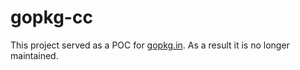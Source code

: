 gopkg-cc
========

This project served as a POC for [gopkg.in](https://gopkg.in). As a result it is no longer maintained.
